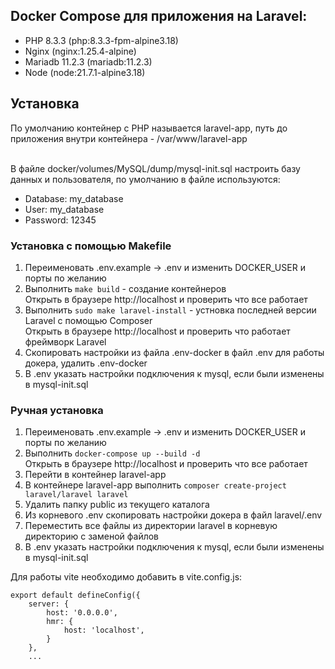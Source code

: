<h2>Docker Compose для приложения на Laravel:</h2>
<ul>
    <li>PHP 8.3.3 (php:8.3.3-fpm-alpine3.18)</li>
    <li>Nginx (nginx:1.25.4-alpine)</li>
    <li>Mariadb 11.2.3 (mariadb:11.2.3)</li>
    <li>Node (node:21.7.1-alpine3.18)</li>
</ul>

<h2>Установка</h2>
По умолчанию контейнер с PHP называется laravel-app, путь до приложения внутри контейнера - /var/www/laravel-app<br><br>

В файле docker/volumes/MySQL/dump/mysql-init.sql настроить базу данных и пользователя, по умолчанию в файле используются:
<ul>
    <li>Database: my_database</li>
    <li>User: my_database</li>
    <li>Password: 12345</li>
</ul>

<h3>Установка с помощью Makefile</h3>

1) Переименовать .env.example -> .env и изменить DOCKER_USER и порты по желанию
2) Выполнить <code>make build</code> - создание контейнеров<br>
Открыть в браузере http://localhost и проверить что все работает
4) Выполнить <code>sudo make laravel-install</code> - устновка последней версии Laravel с помощью Composer<br>
Открыть в браузере http://localhost и проверить что работает фреймворк Laravel
5) Скопировать настройки из файла .env-docker в файл .env для работы докера, удалить .env-docker
6) В .env указать настройки подключения к mysql, если были изменены в mysql-init.sql

<h3>Ручная установка</h3>

1) Переименовать .env.example -> .env и изменить DOCKER_USER и порты по желанию
2) Выполнить <code>docker-compose up --build -d</code><br>
  Открыть в браузере http://localhost и проверить что все работает  
3) Перейти в контейнер laravel-app
4) В контейнере laravel-app выполнить <code>composer create-project laravel/laravel laravel</code>
5) Удалить папку public из текущего каталога
6) Из корневого .env скопировать настройки докера в файл laravel/.env
6) Переместить все файлы из директории laravel в корневую директорию с заменой файлов
7) В .env указать настройки подключения к mysql, если были изменены в mysql-init.sql


Для работы vite необходимо добавить в vite.config.js:

````
export default defineConfig({
    server: {
        host: '0.0.0.0',
        hmr: {
            host: 'localhost',
        }
    },
    ...
````


